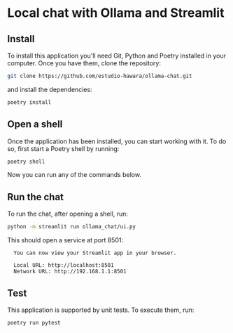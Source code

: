 # Local chat with Ollama and Streamlit

## Install

To install this application you'll need Git, Python and Poetry installed in your computer. Once you have them, clone the repository:

```bash
git clone https://github.com/estudio-hawara/ollama-chat.git
```

and install the dependencies:

```bash
poetry install
```

## Open a shell

Once the application has been installed, you can start working with it. To do so, first start a Poetry shell by running:

```bash
poetry shell
```

Now you can run any of the commands below.

## Run the chat

To run the chat, after opening a shell, run:

```bash
python -m streamlit run ollama_chat/ui.py
```

This should open a service at port 8501:

```
  You can now view your Streamlit app in your browser.

  Local URL: http://localhost:8501
  Network URL: http://192.168.1.1:8501
```

## Test

This application is supported by unit tests. To execute them, run:

```bash
poetry run pytest
```

